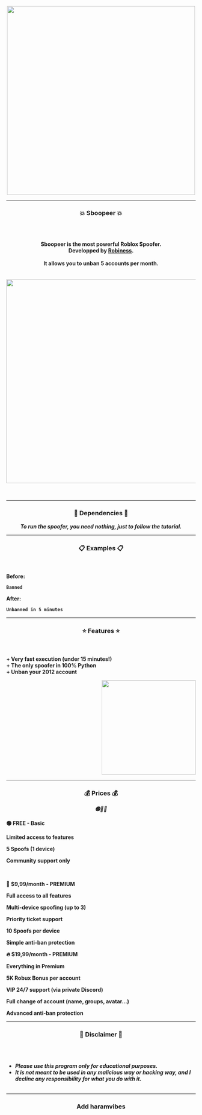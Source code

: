 <p align="center">
<img src="https://repository-images.githubusercontent.com/499265392/cdeb5cae-691b-49c7-9f65-56fc01d54813", width="500", height="500">
</p>

-----

### <p align="center">💥 Sboopeer 💥</p>

<br><br>
<p align="center">
<strong>
Sboopeer is the most powerful Roblox Spoofer.
<br>Developped by <a href="https://github.com/AdemoGFX">Robiness</a>.
<br><br>
It allows you to unban 5 accounts per month.
<br><br><br>
</strong>
<img src="https://cdn.discordapp.com/attachments/1400279421277048912/1401351836178452545/image.png?ex=688ff619&is=688ea499&hm=06cfac407fe27bf03346c88478ce31adf5ac458d0f99b322108f8d26171e8dd1&" width="1100", height="540">
</p>
<br>

-----

### <p align="center">📀 Dependencies 📀</p>

<p align="center"><strong><i>To run the spoofer, you need nothing, just to follow the tutorial.</i></strong</p>

-----

### <p align="center">📋 Examples 📋</p>

<br><br>
**Before**:<br>
```python3
Banned
```
**After**:<br>
```python3
Unbanned in 5 minutes
```

-----

### <p align="center">⭐ Features ⭐</p>

<br><br>
<strong>+ Very fast execution (under 15 minutes!)</strong>
<br>
<strong>+ The only spoofer in 100% Python</strong>
<br>
<strong>+ Unban your 2012 account</strong>
<br>

<p align="right">
<img src="https://repository-images.githubusercontent.com/499265392/cdeb5cae-691b-49c7-9f65-56fc01d54813" width="250", height="250">
</p>

-----

### <p align="center">💰 Prices 💰</p>

<p align="center"><strong><i></i></strong</p>
<p align="center"><strong><i>🟢💎🔥</i></strong</p>

<strong>🟢 FREE - Basic</strong>

Limited access to features

5 Spoofs (1 device)

Community support only

<br>

<strong>💎 $9,99/month - PREMIUM</strong>

Full access to all features

Multi-device spoofing (up to 3)

Priority ticket support

10 Spoofs per device

Simple anti-ban protection

<strong>🔥 $19,99/month - PREMIUM</strong>

Everything in Premium

5K Robux Bonus per account

VIP 24/7 support (via private Discord)

Full change of account (name, groups, avatar...)

Advanced anti-ban protection

---


### <p align="center">📌 Disclaimer 📌</p>

<br><br>
* ***Please use this program only for educational purposes.***
* ***It is not meant to be used in any malicious way or hacking way, and I decline any responsibility for what you do with it.***
<br><br>

-----

### <p align="center">Add haramvibes</p>
